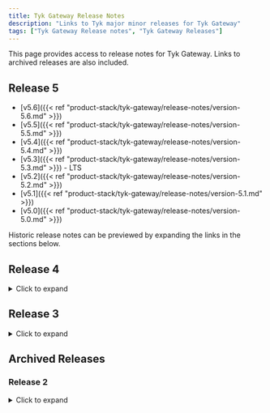 ```yaml
---
title: Tyk Gateway Release Notes
description: "Links to Tyk major minor releases for Tyk Gateway"
tags: ["Tyk Gateway Release notes", "Tyk Gateway Releases"]
---
```


This page provides access to release notes for Tyk Gateway. Links to archived releases are also included.

## Release 5

- [v5.6]({{< ref "product-stack/tyk-gateway/release-notes/version-5.6.md" >}})
- [v5.5]({{< ref "product-stack/tyk-gateway/release-notes/version-5.5.md" >}})
- [v5.4]({{< ref "product-stack/tyk-gateway/release-notes/version-5.4.md" >}})
- [v5.3]({{< ref "product-stack/tyk-gateway/release-notes/version-5.3.md" >}}) - LTS
- [v5.2]({{< ref "product-stack/tyk-gateway/release-notes/version-5.2.md" >}})
- [v5.1]({{< ref "product-stack/tyk-gateway/release-notes/version-5.1.md" >}})
- [v5.0]({{< ref "product-stack/tyk-gateway/release-notes/version-5.0.md" >}})

Historic release notes can be previewed by expanding the links in the sections below.

## Release 4
<details>
    <summary>
        Click to expand
    </summary>

- [v4.3]({{< ref "product-stack/tyk-gateway/release-notes/version-4.3.md" >}})
- [v4.2]({{< ref "product-stack/tyk-gateway/release-notes/version-4.2.md" >}})
- [v4.1]({{< ref "product-stack/tyk-gateway/release-notes/version-4.1.md" >}})
- [v4.0]({{< ref "product-stack/tyk-gateway/release-notes/version-4.0.md" >}})
</details>

## Release 3
<details>
    <summary>
        Click to expand
    </summary>

- [v3.2]({{< ref "product-stack/tyk-gateway/release-notes/version-3.2.md" >}})
- [v3.1]({{< ref "product-stack/tyk-gateway/release-notes/version-3.1.md" >}})
- [v3.0]({{< ref "product-stack/tyk-gateway/release-notes/version-3.0.md" >}})
</details>

## Archived Releases

### Release 2
<details>
    <summary>
        Click to expand
    </summary>

- [v2.9]({{< ref "product-stack/tyk-gateway/release-notes/archived-releases/version-2.9.md" >}})
- [v2.8]({{< ref "product-stack/tyk-gateway/release-notes/archived-releases/version-2.8.md" >}})
- [v2.7]({{< ref "product-stack/tyk-gateway/release-notes/archived-releases/version-2.7.md"  >}})
- [v2.6]({{< ref "product-stack/tyk-gateway/release-notes/archived-releases/version-2.6.md" >}})
- [v2.5]({{< ref "product-stack/tyk-gateway/release-notes/archived-releases/version-2.5.md" >}})
- [v2.4]({{< ref "product-stack/tyk-gateway/release-notes/archived-releases/version-2.4.md" >}})
</details>